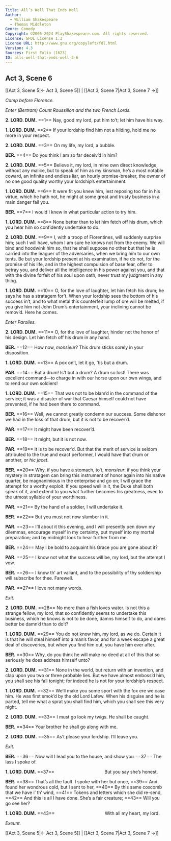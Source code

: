 ```yaml
---
Title: All’s Well That Ends Well
Author: 
  - William Shakespeare
  - Thomas Middleton
Genre: Comedy
Copyright: ©2005-2024 PlayShakespeare.com. All rights reserved.
License: GFDL License 1.3
License URL: http://www.gnu.org/copyleft/fdl.html
Version: 4.3
Sources: First Folio (1623)
ID: alls-well-that-ends-well-3-6
---
```


## Act 3, Scene 6
[[Act 3, Scene 5|← Act 3, Scene 5]] | [[Act 3, Scene 7|Act 3, Scene 7 →]]

*Camp before Florence.*

*Enter (Bertram) Count Roussillon and the two French Lords.*

**2. LORD. DUM.**
==1== Nay, good my lord, put him to’t; let him have his way.

**1. LORD. DUM.**
==2== If your lordship find him not a hilding, hold me no more in your respect.

**2. LORD. DUM.**
==3== On my life, my lord, a bubble.

**BER.**
==4== Do you think I am so far deceiv’d in him?

**2. LORD. DUM.**
==5== Believe it, my lord, in mine own direct knowledge, without any malice, but to speak of him as my kinsman, he’s a most notable coward, an infinite and endless liar, an hourly promise-breaker, the owner of no one good quality worthy your lordship’s entertainment.

**1. LORD. DUM.**
==6== It were fit you knew him, lest reposing too far in his virtue, which he hath not, he might at some great and trusty business in a main danger fail you.

**BER.**
==7== I would I knew in what particular action to try him.

**1. LORD. DUM.**
==8== None better than to let him fetch off his drum, which you hear him so confidently undertake to do.

**2. LORD. DUM.**
==9== I, with a troop of Florentines, will suddenly surprise him; such I will have, whom I am sure he knows not from the enemy. We will bind and hoodwink him so, that he shall suppose no other but that he is carried into the leaguer of the adversaries, when we bring him to our own tents. Be but your lordship present at his examination, if he do not, for the promise of his life, and in the highest compulsion of base fear, offer to betray you, and deliver all the intelligence in his power against you, and that with the divine forfeit of his soul upon oath, never trust my judgment in any thing.

**1. LORD. DUM.**
==10== O, for the love of laughter, let him fetch his drum; he says he has a stratagem for’t. When your lordship sees the bottom of his success in’t, and to what metal this counterfeit lump of ore will be melted, if you give him not John Drum’s entertainment, your inclining cannot be remov’d. Here he comes.

*Enter Parolles.*

**2. LORD. DUM.**
==11== O, for the love of laughter, hinder not the honor of his design. Let him fetch off his drum in any hand.

**BER.**
==12== How now, *monsieur*? This drum sticks sorely in your disposition.

**1. LORD. DUM.**
==13== A pox on’t, let it go, ’tis but a drum.

**PAR.**
==14== But a drum! Is’t but a drum? A drum so lost! There was excellent command—to charge in with our horse upon our own wings, and to rend our own soldiers!

**1. LORD. DUM.**
==15== That was not to be blam’d in the command of the service; it was a disaster of war that Caesar himself could not have prevented, if he had been there to command.

**BER.**
==16== Well, we cannot greatly condemn our success. Some dishonor we had in the loss of that drum, but it is not to be recover’d.

**PAR.**
==17== It might have been recover’d.

**BER.**
==18== It might, but it is not now.

**PAR.**
==19== It is to be recover’d. But that the merit of service is seldom attributed to the true and exact performer, I would have that drum or another, or *hic jacet*.

**BER.**
==20== Why, if you have a stomach, to’t, *monsieur*: if you think your mystery in stratagem can bring this instrument of honor again into his native quarter, be magnanimious in the enterprise and go on; I will grace the attempt for a worthy exploit. If you speed well in it, the Duke shall both speak of it, and extend to you what further becomes his greatness, even to the utmost syllable of your worthiness.

**PAR.**
==21== By the hand of a soldier, I will undertake it.

**BER.**
==22== But you must not now slumber in it.

**PAR.**
==23== I’ll about it this evening, and I will presently pen down my dilemmas, encourage myself in my certainty, put myself into my mortal preparation; and by midnight look to hear further from me.

**BER.**
==24== May I be bold to acquaint his Grace you are gone about it?

**PAR.**
==25== I know not what the success will be, my lord, but the attempt I vow.

**BER.**
==26== I know th’ art valiant, and to the possibility of thy soldiership will subscribe for thee. Farewell.

**PAR.**
==27== I love not many words.

*Exit.*

**2. LORD. DUM.**
==28== No more than a fish loves water. Is not this a strange fellow, my lord, that so confidently seems to undertake this business, which he knows is not to be done, damns himself to do, and dares better be damn’d than to do’t?

**1. LORD. DUM.**
==29== You do not know him, my lord, as we do. Certain it is that he will steal himself into a man’s favor, and for a week escape a great deal of discoveries, but when you find him out, you have him ever after.

**BER.**
==30== Why, do you think he will make no deed at all of this that so seriously he does address himself unto?

**2. LORD. DUM.**
==31== None in the world, but return with an invention, and clap upon you two or three probable lies. But we have almost emboss’d him, you shall see his fall tonight; for indeed he is not for your lordship’s respect.

**1. LORD. DUM.**
==32== We’ll make you some sport with the fox ere we case him. He was first smok’d by the old Lord Lafew. When his disguise and he is parted, tell me what a sprat you shall find him, which you shall see this very night.

**2. LORD. DUM.**
==33== I must go look my twigs. He shall be caught.

**BER.**
==34== Your brother he shall go along with me.

**2. LORD. DUM.**
==35== As’t please your lordship. I’ll leave you.

*Exit.*

**BER.**
==36== Now will I lead you to the house, and show you
==37== The lass I spoke of.

**1. LORD. DUM.**
==37==            But you say she’s honest.

**BER.**
==38== That’s all the fault. I spoke with her but once,
==39== And found her wondrous cold, but I sent to her,
==40== By this same coxcomb that we have i’ th’ wind,
==41== Tokens and letters which she did re-send,
==42== And this is all I have done. She’s a fair creature;
==43== Will you go see her?

**1. LORD. DUM.**
==43==            With all my heart, my lord.

*Exeunt.*

[[Act 3, Scene 5|← Act 3, Scene 5]] | [[Act 3, Scene 7|Act 3, Scene 7 →]]